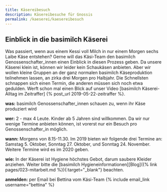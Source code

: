 ```yaml
---
title: Käsereibesuch
description: Käsereibesuche für Gnossis
permalink: /kaeserei/kaesereibesuch
---
```


## Einblick in die basimilch Käserei

Was passiert, wenn aus einem Kessi voll Milch in nur einem Morgen sechs Laibe Käse entstehen? Gerne will das Käsi-Team den basimilch Genossenschafter_innen einen Einblick in diesen Prozess geben. Da unsere Käserei klein ist, können wir leider kein Schaukäsen anbieten. Aber wir wollen kleine Gruppen an der ganz normalen basimilch Käseproduktion teilnehmen lassen, an zirka drei Morgen pro Halbjahr. Die Schnellsten schnappen sich einen Termin, die anderen müssen sich noch etwa gedulden. Werft schon mal einen Blick auf unser Video [basimilch Käserei-Alltag im Zeitraffer] {% post_url 2019-05-22-zeitraffer %}.

**was:** basimilch Genossenschafter_innen schauen zu, wenn ihr Käse produziert wird

**wer:** 2 - max 4 Leute. Kinder ab 5 Jahren sind willkommen. Da wir nur wenige Termine anbieten können, ist vorerst 
nur ein Besuch pro Genossenschafter_in möglich.

**wann:** Morgens von 8.15-11.30. Im 2019 bieten wir folgende drei Termine an: Samstag 5. Oktober, Sonntag 27. Oktober, und Sonntag 24. November. Weitere Termine wird es im 2020 geben.

**wie:** In der Käserei ist Hygiene höchstes Gebot, darum saubere Kleider anziehen. Weiter bitte die [basimilch Hygieneinformationen][Blog]({% link pages/023-mitarbeit.md %}){:target="_blank"} beachten. 

**anmelden:** per Email bei Bettina vom Käsi-Team {% include email_link username="bettina" %}

